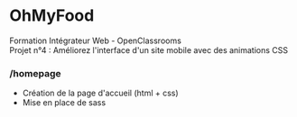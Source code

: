 # OhMyFood

Formation Intégrateur Web - OpenClassrooms  
Projet n°4 : Améliorez l'interface d'un site mobile avec des animations CSS  

### /homepage
- Création de la page d'accueil (html + css)
- Mise en place de sass
